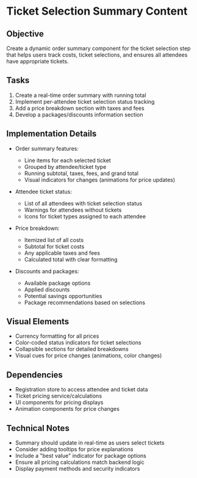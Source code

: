 # Ticket Selection Summary Content

## Objective
Create a dynamic order summary component for the ticket selection step that helps users track costs, ticket selections, and ensures all attendees have appropriate tickets.

## Tasks
1. Create a real-time order summary with running total
2. Implement per-attendee ticket selection status tracking
3. Add a price breakdown section with taxes and fees
4. Develop a packages/discounts information section

## Implementation Details
- Order summary features:
  - Line items for each selected ticket
  - Grouped by attendee/ticket type
  - Running subtotal, taxes, fees, and grand total
  - Visual indicators for changes (animations for price updates)
  
- Attendee ticket status:
  - List of all attendees with ticket selection status
  - Warnings for attendees without tickets
  - Icons for ticket types assigned to each attendee
  
- Price breakdown:
  - Itemized list of all costs
  - Subtotal for ticket costs
  - Any applicable taxes and fees
  - Calculated total with clear formatting
  
- Discounts and packages:
  - Available package options
  - Applied discounts
  - Potential savings opportunities
  - Package recommendations based on selections

## Visual Elements
- Currency formatting for all prices
- Color-coded status indicators for ticket selections
- Collapsible sections for detailed breakdowns
- Visual cues for price changes (animations, color changes)

## Dependencies
- Registration store to access attendee and ticket data
- Ticket pricing service/calculations
- UI components for pricing displays
- Animation components for price changes

## Technical Notes
- Summary should update in real-time as users select tickets
- Consider adding tooltips for price explanations
- Include a "best value" indicator for package options
- Ensure all pricing calculations match backend logic
- Display payment methods and security indicators
